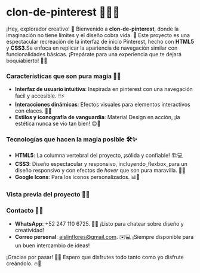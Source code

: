 # clon-de-pinterest 📌💥✨
¡Hey, explorador creativo! 🌟 Bienvenido a **clon-de-pinterest**, donde la imaginación no tiene límites y el diseño cobra vida. 🚀 Este proyecto es una espectacular recreación de la interfaz de inicio Pinterest, hecho con **HTML5** y **CSS3**.Se enfoca en replicar la apariencia de navegación similar con funcionalidades básicas. ¡Prepárate para una experiencia que te dejará boquiabierto! 🌈🔥

### Características que son pura magia 🌌🎉
+ **Interfaz de usuario intuitiva**: Inspirada en pinterest con una navegación facil y accesible. 🖱️⚡
+ **Interacciones dinámicas**: Efectos visuales para elementos interactivos con elaces. 🎇💫
+ **Estilos y iconografía de vanguardia**: Material Design en acción, ¡la estética nunca se vio tan bien! 😍🎨

### Tecnologías que hacen la magia posible 🛠️✨
+ **HTML5**: La columna vertebral del proyecto, ¡sólida y confiable! 🏗️💻
+ **CSS3**: Diseño espectacular y responsivo, incluyendo_flexbox_para un diseño responsivo y con efectos de _hover_ que son pura maravilla. 🌈💃
+ **Google Icons**: Para los íconos personalizados. 📊🌟

### Vista previa del proyecto 📸👀

### Contacto 💌🤘
+ **WhatsApp**: +52 247 110 6725. 📱💬 ¡Listo para chatear sobre diseño y creatividad!
+ **Correo personal**: aislinflores@gmail.com. ✉️💻 ¡Siempre disponible para un buen intercambio de ideas!

¡Gracias por pasar! 🌟✨ Espero que disfrutes todo tanto como yo disfrute creándolo. 🔥🎊
